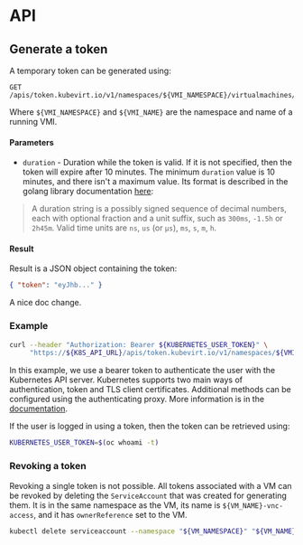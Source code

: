 # API

## Generate a token

A temporary token can be generated using:
```
GET /apis/token.kubevirt.io/v1/namespaces/${VMI_NAMESPACE}/virtualmachines/${VMI_NAME}/vnc
``` 
Where `${VMI_NAMESPACE}` and `${VMI_NAME}` are the namespace
and name of a running VMI.

#### Parameters
- `duration` - Duration while the token is valid. If it is not specified, then the token will expire after 10 minutes.
  The minimum `duration` value is 10 minutes, and there isn't a maximum value.
  Its format is described in the golang library documentation [here](https://pkg.go.dev/time@go1.19.13#ParseDuration):

> A duration string is a possibly signed sequence of
> decimal numbers, each with optional fraction and a unit suffix,
> such as `300ms`, `-1.5h` or `2h45m`.
> Valid time units are `ns`, `us` (or `µs`), `ms`, `s`, `m`, `h`.

#### Result
Result is a JSON object containing the token:
```json
{ "token": "eyJhb..." }
```
A nice doc change.

### Example
```bash
curl --header "Authorization: Bearer ${KUBERNETES_USER_TOKEN}" \
     "https://${K8S_API_URL}/apis/token.kubevirt.io/v1/namespaces/${VMI_NAMESPACE}/virtualmachines/${VMI_NAME}/vnc?duration=${DURATION}"
```

In this example, we use a bearer token to authenticate the user with the Kubernetes API server.
Kubernetes supports two main ways of authentication, token and TLS client certificates.
Additional methods can be configured using the authenticating proxy. 
More information is in the [documentation](https://kubernetes.io/docs/reference/access-authn-authz/authentication/#authentication-strategies).

If the user is logged in using a token, then the token can be retrieved using: 
```bash
KUBERNETES_USER_TOKEN=$(oc whoami -t)
```

### Revoking a token
Revoking a single token is not possible. 
All tokens associated with a VM can be revoked by deleting the `ServiceAccount` that was created for generating them.
It is in the same namespace as the VM, its name is `${VM_NAME}-vnc-access`, and it has `ownerReference` set to the VM.

```bash
kubectl delete serviceaccount --namespace "${VM_NAMESPACE}" "${VM_NAME}-vnc-access"
```
